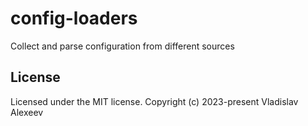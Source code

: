 # config-loaders

Collect and parse configuration from different sources

## License

Licensed under the MIT license. Copyright (c) 2023-present Vladislav Alexeev
